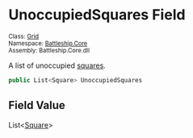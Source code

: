 # UnoccupiedSquares Field

<sub>Class: [Grid](../Grid.md)  
Namespace: [Battleship.Core](../../Battleship.Core.md)  
Assembly: Battleship.Core.dll</sub>

A list of unoccupied [squares](../../Square/Square.md).

```cs
public List<Square> UnoccupiedSquares
```

## Field Value

List<[Square](../../Square/Square.md)>
